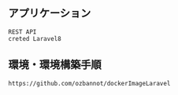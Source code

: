 ## アプリケーション
```
REST API
creted Laravel8
```

## 環境・環境構築手順
```
https://github.com/ozbannot/dockerImageLaravel
```


